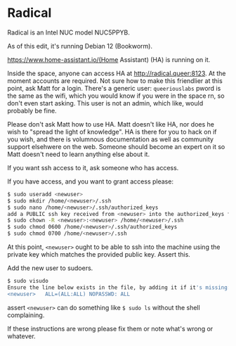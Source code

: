 <!-- TITLE: Radical (machine) -->
<!-- SUBTITLE: A machine running Home Assistant somewhere in QL, possibly by the DMX controller -->

# Radical
Radical is an Intel NUC model NUC5PPYB.

As of this edit, it's running Debian 12 (Bookworm).

https://www.home-assistant.io/(Home Assistant) (HA) is running on it.  

Inside the space, anyone can access HA at http://radical.queer:8123.  At the moment accounts are required.  Not sure how to make this friendlier at this point, ask Matt for a login.
There's a generic user: `queeriouslabs` pword is the same as the wifi, which you would know if you were in the space rn, so don't even start asking.  This user is not an admin, which like, would probably be fine.

Please don't ask Matt how to use HA.  Matt doesn't like HA, nor does he wish to "spread the light of knowledge".  HA is there for you to hack on if you wish, and there is volumnous documentation as well as community support elsehwere on the web.  Someone should become an expert on it so Matt doesn't need to learn anything else about it.

If you want ssh access to it, ask someone who has access.  

If you have access, and you want to grant access please:
```bash
$ sudo useradd <newuser>
$ sudo mkdir /home/<newuser>/.ssh
$ sudo nano /home/<newuser>/.ssh/authorized_keys
add a PUBLIC ssh key received from <newuser> into the authorized_keys file
$ sudo chown -R <newuser>:<newuser> /home/<newuser>/.ssh
$ sudo chmod 0600 /home/<newuser>/.ssh/authorized_keys
$ sudo chmod 0700 /home/<newuser>/.ssh
```

At this point, `<newuser>` ought to be able to ssh into the machine using the private key which matches the provided public key.  Assert this.

Add the new user to sudoers.

```bash
$ sudo visudo
Ensure the line below exists in the file, by adding it if it's missing:
<newuser>   ALL=(ALL:ALL) NOPASSWD: ALL
```

assert `<newuser>` can do something like `$ sudo ls` without the shell complaining.

If these instructions are wrong please fix them or note what's wrong or whatever.